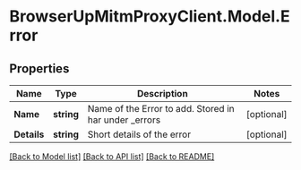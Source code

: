 # BrowserUpMitmProxyClient.Model.Error

## Properties

Name | Type | Description | Notes
------------ | ------------- | ------------- | -------------
**Name** | **string** | Name of the Error to add. Stored in har under _errors | [optional] 
**Details** | **string** | Short details of the error | [optional] 

[[Back to Model list]](../README.md#documentation-for-models) [[Back to API list]](../README.md#documentation-for-api-endpoints) [[Back to README]](../README.md)

